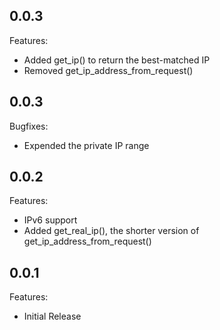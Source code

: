 
## 0.0.3

Features:

  - Added get_ip() to return the best-matched IP
  - Removed get_ip_address_from_request()


## 0.0.3

Bugfixes:

  - Expended the private IP range


## 0.0.2

Features:

  - IPv6 support
  - Added get_real_ip(), the shorter version of get_ip_address_from_request()


## 0.0.1

Features:

  - Initial Release
